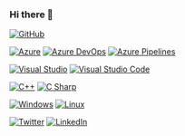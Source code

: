 ### Hi there 👋


[![GitHub](https://img.shields.io/badge/-GitHub-000?style=flat&logo=GitHub&labelColor=181717&color=181717&logoColor=ffffff&style=plastic)](https://github.com/junyas)

[![Azure](https://img.shields.io/badge/-Azure-000?style=flat&logo=microsoft-azure&labelColor=0078D4&color=0078D4&logoColor=ffffff&style=plastic)](https://github.com/junyas) 
[![Azure DevOps](https://img.shields.io/badge/-AzureDevOps-000?style=flat&logo=Azure-DevOps&labelColor=0078D7&color=0078D7&logoColor=ffffff&style=plastic)](https://github.com/junyas) [![Azure Pipelines](https://img.shields.io/badge/-AzurePipelines-000?style=flat&logo=Azure-Pipelines&labelColor=2560E0&color=2560E0&logoColor=ffffff&style=plastic)](https://github.com/junyas)

[![Visual Studio](https://img.shields.io/badge/-VisualStudio-000?style=flat&logo=visual-studio&labelColor=5C2D91&color=5C2D91&logoColor=ffffff&style=plastic)](https://github.com/junyas) [![Visual Studio Code](https://img.shields.io/badge/-VisualStudioCode-000?style=flat&logo=visual-studio-code&labelColor=007ACC&color=007ACC&logoColor=ffffff&style=plastic)](https://github.com/junyas)

[![C++](https://img.shields.io/badge/-C++-000?style=flat&logo=Cplusplus&labelColor=00599C&color=00599C&logoColor=ffffff&style=plastic)](https://github.com/junyas) [![C Sharp](https://img.shields.io/badge/-CSharp-000?style=flat&logo=C-Sharp&labelColor=239120&color=239120&logoColor=ffffff&style=plastic)](https://github.com/junyas)

[![Windows](https://img.shields.io/badge/-Windows-000?style=flat&logo=Windows&labelColor=0078D6&color=0078D6&logoColor=ffffff&style=plastic)](https://github.com/junyas) [![Linux](https://img.shields.io/badge/-Linux-000?style=flat&logo=Linux&labelColor=FCC624&color=FCC624&logoColor=ffffff&style=plastic)](https://github.com/junyas)

[![Twitter](https://img.shields.io/badge/-Twitter-000?style=flat&logo=Twitter&labelColor=1DA1F2&color=1DA1F2&logoColor=ffffff&style=plastic)](https://twitter.com/junyash) [![LinkedIn](https://img.shields.io/badge/-LinkedIn-000?style=flat&logo=LinkedIn&labelColor=0A66C2&color=0A66C2&logoColor=ffffff&style=plastic)](https://github.com/junyas)




<!--
**junyas/junyas** is a ✨ _special_ ✨ repository because its `README.md` (this file) appears on your GitHub profile.

Here are some ideas to get you started:

- 🔭 I’m currently working on ...
- 🌱 I’m currently learning ...
- 👯 I’m looking to collaborate on ...
- 🤔 I’m looking for help with ...
- 💬 Ask me about ...
- 📫 How to reach me: ...
- 😄 Pronouns: ...
- ⚡ Fun fact: ...
-->
